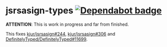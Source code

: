 # jsrsasign-types [![Dependabot badge](https://img.shields.io/badge/Dependabot-active-brightgreen.svg)](https://dependabot.com/)

 __ATTENTION__: This is work in progress and far from finished.

This fixes [kjur/jsrsasign#244](https://github.com/kjur/jsrsasign/issues/244), [kjur/jsrsasign#306](https://github.com/kjur/jsrsasign/issues/306) and [DefinitelyTyped/DefinitelyTyped#11699](https://github.com/DefinitelyTyped/DefinitelyTyped/issues/11699).
